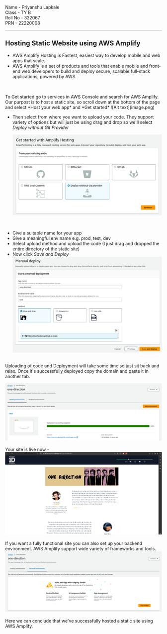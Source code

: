 Name -  Priyanshu Lapkale <br />
Class - TY B <br />
Roll No - 322067 <br />
PRN - 22220008 <br />

------
## Hosting Static Website using AWS Amplify ##
* AWS Amplify Hosting is Fastest, easiest way to develop mobile and web apps that scale.
* AWS Amplify is a set of products and tools that enable mobile and front-end web developers to build and deploy secure, scalable full-stack applications, powered by AWS.
<br />
<br />
To Get started go to services in AWS Console and search for AWS Amplify. Our purpost is to host a static site, so scroll down at the bottom of the page and select *Host your web app* and *Get started* 
![Alt text](image.png)

<br/>

* Then select from where you want to upload your code. They support variety of options but will just be using drag and drop so we'll select *Deploy without Git Provider*

    ![Alt text](image-1.png)

<br />

* Give a suitable name for your app
* Give a meaningful env name e.g. prod, test, dev
* Select upload method and upload the code (I just drag and dropped the entire directory of the static site)
* Now click *Save and Deploy*
![Alt text](image-2.png) 

<br />
Uploading of code and Deployment will take some time so just sit back and relax. Once it's successfully deployed copy the domain and paste it in another tab.

![Alt text](image-3.png)
<br />
<br />
Your site is live now - 
![Alt text](image-4.png)
<br />
<br />
If you want a fully functional site you can also set up your backend environment. AWS Amplify support wide variety of frameworks and tools.
![Alt text](image-5.png)
<br />
<br />
Here we can conclude that we've successfully hosted a static site using AWS Amplify.




